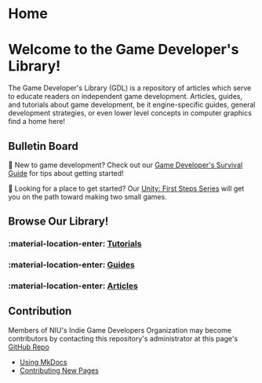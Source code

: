 # Home

# Welcome to the Game Developer's Library!

The Game Developer's Library (GDL) is a repository of articles which serve to educate readers on independent game development. Articles, guides, and tutorials about game development, be it engine-specific guides, general development strategies, or even lower level concepts in computer graphics find a home here!

## Bulletin Board
:small_blue_diamond: New to game development? Check out our [Game Developer's Survival Guide](./articles/game-developers-survival-guide.md) for tips about getting started!

:small_blue_diamond: Looking for a place to get started? Our [Unity: First Steps Series](./tutorials/unity-tutorials/first-step-series/unity-first-step-index.md) will get you on the path toward making two small games.

## Browse Our Library!

### :material-location-enter: [Tutorials](./tutorials/tutorials-index.md)
### :material-location-enter: [Guides](./guides/guides-index.md)
### :material-location-enter: [Articles](./articles/articles-index.md)

## Contribution

Members of NIU's Indie Game Developers Organization may become contributors by contacting this repository's administrator at this page's [GitHub Repo](https://github.com/niu-gdo/game-developers-library)

* [Using MkDocs](./contribution/mkdocs-usage.md)
* [Contributing New Pages](./contribution/making-new-pages.md)